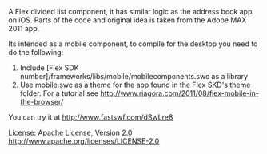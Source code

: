 A Flex divided list component, it has similar logic as the address book app on iOS. Parts of the code and original idea is taken from the Adobe MAX 2011 app.

Its intended as a mobile component, to compile for the desktop you need to do the following:  
1. Include [Flex SDK number]/frameworks/libs/mobile/mobilecomponents.swc as a library
2. Use mobile.swc as a theme for the app found in the Flex SKD's theme folder.
For a tutorial see http://www.riagora.com/2011/08/flex-mobile-in-the-browser/

You can try it at http://www.fastswf.com/dSwLre8

License:
Apache License, Version 2.0
http://www.apache.org/licenses/LICENSE-2.0
